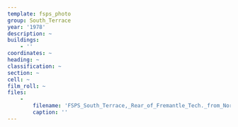 ```yaml
---
template: fsps_photo
group: South_Terrace
year: '1978'
description: ~
buildings:
    - ''
coordinates: ~
heading: ~
classification: ~
section: ~
cell: ~
film_roll: ~
files:
    -
        filename: 'FSPS_South_Terrace,_Rear_of_Fremantle_Tech._from_Norfolk_Street,_14-4-A_1978.png'
        caption: ''
---
```


